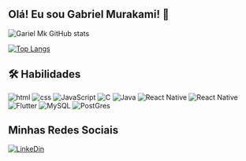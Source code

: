 ## Olá! Eu sou Gabriel Murakami! 👋

![Gariel Mk GitHub stats](https://github-readme-stats.vercel.app/api?username=gabrielmurakami&title_color=fff&text_color=D6DBDF&bg_color=262626&show_icons=true&icon_color=79ff97)

[![Top Langs](https://github-readme-stats.vercel.app/api/top-langs/?username=gabrielmurakami&layout=compact)](https://github.com/gabrielmurakami/github-readme-stats)

## 🛠 Habilidades

<div>
    <img alt='html' src='https://img.shields.io/badge/HTML-239120?style=for-the-badge&logo=html5&logoColor=white'>
    <img alt='css' src='https://img.shields.io/badge/CSS-239120?&style=for-the-badge&logo=css3&logoColor=white'>
    <img alt='JavaScript' src='https://img.shields.io/badge/JavaScript-F7DF1E?style=for-the-badge&logo=javascript&logoColor=black'>
    <img alt='C' src='https://img.shields.io/badge/C-00599C?style=for-the-badge&logo=c&logoColor=white'>
    <img alt='Java' src='https://img.shields.io/badge/Java-ED8B00?style=for-the-badge&logo=java&logoColor=whitehttps://img.shields.io/badge/Java-ED8B00?style=for-the-badge&logo=java&logoColor=white'>
    <img alt='React Native' src='https://img.shields.io/badge/React_Native-20232A?style=for-the-badge&logo=react&logoColor=61DAFB'>
    <img alt='React Native' src='https://img.shields.io/badge/React_Native-20232A?style=for-the-badge&logo=react&logoColor=61DAFB'>
    <img alt='Flutter' src='https://img.shields.io/badge/Flutter-02569B?style=for-the-badge&logo=flutter&logoColor=white'>
    <img alt='MySQL' src='https://img.shields.io/badge/MySQL-00000F?style=for-the-badge&logo=mysql&logoColor=white'>
    <img alt='PostGres' src='https://img.shields.io/badge/PostgreSQL-316192?style=for-the-badge&logo=postgresql&logoColor=white'>
</div>

## Minhas Redes Sociais

[![LinkeDin](https://img.shields.io/badge/LinkedIn-0077B5?style=for-the-badge&logo=linkedin&logoColor=white)](https://www.linkedin.com/in/gabriel-mk-64231b129/)
